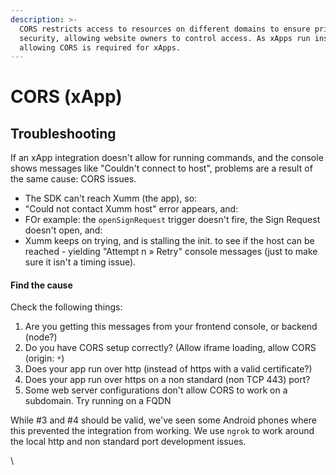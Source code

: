```yaml
---
description: >-
  CORS restricts access to resources on different domains to ensure privacy and
  security, allowing website owners to control access. As xApps run inside Xumm,
  allowing CORS is required for xApps.
---
```


# CORS (xApp)

## Troubleshooting&#x20;

If an xApp integration doesn't allow for running commands, and the console shows messages like "Couldn't connect to host", problems are a result of the same cause: CORS issues.

* The SDK can't reach Xumm (the app), so:
* "Could not contact Xumm host" error appears, and:
* FOr example: the `openSignRequest` trigger doesn't fire, the Sign Request doesn't open, and:
* Xumm keeps on trying, and is stalling the init. to see if the host can be reached - yielding "Attempt n » Retry" console messages (just to make sure it isn't a timing issue).

#### Find the cause

Check the following things:

1. Are you getting this messages from your frontend console, or backend (node?)
2. Do you have CORS setup correctly? (Allow iframe loading, allow CORS (origin: `*`)
3. Does your app run over http (instead of https with a valid certificate?)
4. Does your app run over https on a non standard (non TCP 443) port?
5. Some web server configurations don't allow CORS to work on a subdomain. Try running on a FQDN

While #3 and #4 should be valid, we've seen some Android phones where this prevented the integration from working. We use `ngrok` to work around the local http and non standard port development issues.





\
